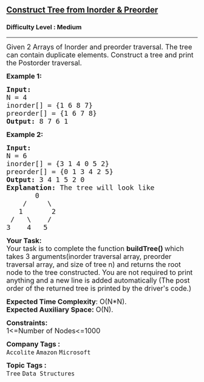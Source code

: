 <h2><a href="https://practice.geeksforgeeks.org/problems/construct-tree-1/1?page=13&curated[]=7&sortBy=submissions">Construct Tree from Inorder & Preorder</a></h2><h3>Difficulty Level : Medium</h3><hr><div class="problems_problem_content__Xm_eO"><p><span style="font-size:18px">Given 2 Arrays of Inorder and preorder traversal. The tree can contain duplicate elements. Construct a tree and print the Postorder traversal.&nbsp;</span></p>

<p><strong><span style="font-size:18px">Example 1:</span></strong></p>

<pre><strong><span style="font-size:18px">Input:
</span></strong><span style="font-size:18px">N = 4
inorder[] = {1&nbsp;6 8 7}
preorder[] = {1 6 7 8}
<strong>Output: </strong>8 7 6 1</span>
</pre>

<p><strong><span style="font-size:18px">Example 2:</span></strong></p>

<pre><strong><span style="font-size:18px">Input:
</span></strong><span style="font-size:18px">N = 6
inorder[] = {3 1 4 0 5 2}
preorder[] = {0 1 3 4 2 5}
<strong>Output: </strong>3 4 1 5 2 0<strong>
Explanation: </strong>The tree will look like
&nbsp; &nbsp;    0
&nbsp; &nbsp;&nbsp;/&nbsp; &nbsp; &nbsp;\
&nbsp; &nbsp;1&nbsp; &nbsp; &nbsp; &nbsp;2
&nbsp;/&nbsp; &nbsp;\&nbsp; &nbsp; /
3&nbsp; &nbsp; 4&nbsp; &nbsp;5</span></pre>

<p><span style="font-size:18px"><strong>Your Task:</strong><br>
Your task is to complete the function <strong>buildTree()&nbsp;</strong>which takes 3 arguments(inorder traversal array, preorder traversal array, and size of tree n) and returns the root node to the tree constructed. You are not required to print anything and a new line is added automatically (The post order of the returned tree is printed by the driver's code.)</span></p>

<p><span style="font-size:18px"><strong>Expected Time Complexity</strong>: O(N*N).<br>
<strong>Expected Auxiliary Space:</strong>&nbsp;O(N).</span></p>

<p><span style="font-size:18px"><strong>Constraints:</strong><br>
1&lt;=Number of Nodes&lt;=1000</span></p>
</div><p><span style=font-size:18px><strong>Company Tags : </strong><br><code>Accolite</code>&nbsp;<code>Amazon</code>&nbsp;<code>Microsoft</code>&nbsp;<br><p><span style=font-size:18px><strong>Topic Tags : </strong><br><code>Tree</code>&nbsp;<code>Data Structures</code>&nbsp;